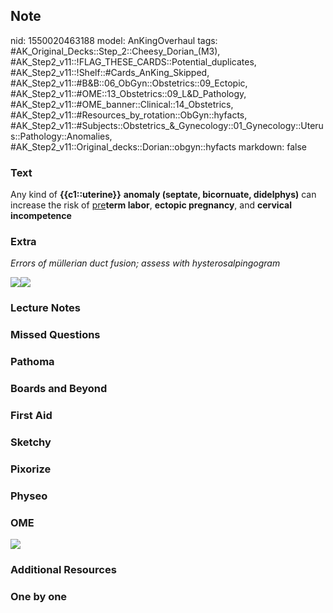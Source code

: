## Note
nid: 1550020463188
model: AnKingOverhaul
tags: #AK_Original_Decks::Step_2::Cheesy_Dorian_(M3), #AK_Step2_v11::!FLAG_THESE_CARDS::Potential_duplicates, #AK_Step2_v11::!Shelf::#Cards_AnKing_Skipped, #AK_Step2_v11::#B&B::06_ObGyn::Obstetrics::09_Ectopic, #AK_Step2_v11::#OME::13_Obstetrics::09_L&D_Pathology, #AK_Step2_v11::#OME_banner::Clinical::14_Obstetrics, #AK_Step2_v11::#Resources_by_rotation::ObGyn::hyfacts, #AK_Step2_v11::#Subjects::Obstetrics_&_Gynecology::01_Gynecology::Uterus::Pathology::Anomalies, #AK_Step2_v11::Original_decks::Dorian::obgyn::hyfacts
markdown: false

### Text
Any kind of <b>{{c1::uterine}}</b> <b>anomaly (septate, bicornuate,
didelphys)</b> can increase the risk of <u>pre</u><b>term
labor</b>, <b>ectopic pregnancy</b>, and <b>cervical
incompetence</b>

### Extra
<i>Errors of müllerian duct fusion; assess with
hysterosalpingogram</i>
<div>
  <i><b><img src=
  "Screen%20Shot%202018-02-15%20at%2010.43.28%20AM.png"><img src=
  "paste-367275538382849.jpg"></b></i>
</div>

### Lecture Notes


### Missed Questions


### Pathoma


### Boards and Beyond


### First Aid


### Sketchy


### Pixorize


### Physeo


### OME
<div class="ome-widget">
  <a href=
  "https://onlinemeded.org/spa/obstetrics?ref=anki"><img src=
  "_OME_AnkiFlashcards_Topic_3.png"></a>
</div>

### Additional Resources


### One by one

